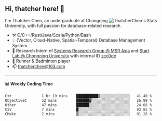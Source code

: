 ## Hi, thatcher here! :wave:

<img align="right" src="https://github-readme-stats.vercel.app/api?username=thatcherchen&title_color=333&text_color=777" alt="ThatcherChen's Stats" >

I'm Thatcher Chen, an undergraduate at Chongqing University, with full passion for database-related research.

- :hammer_and_pick:  C/C++/Rust/Java/Scala/Python/Bash
- :bulb:  {Vector, Cloud-Native, Spatial-Temporal} Database Management System
- :telescope:  Research Intern of [Systems Research Group @ MSR Asia](https://www.microsoft.com/en-us/research/group/systems-research-group-asia) and [Start Lab @ Chongqing University](https://github.com/Spatio-Temporal-Lab) with internal ID [zcc0de](https://github.com/zcc0de)
- :seedling:  Runner & Badminton player
- :mailbox: thatcherchen@163.com

---

#### :bar_chart: Weekly Coding Time

<!--START_SECTION:waka-->

```txt
C++              1 hr 19 mins    ██████████▒░░░░░░░░░░░░░░   41.40 %
ObjectiveC       52 mins         ██████▓░░░░░░░░░░░░░░░░░░   26.99 %
Other            47 mins         ██████░░░░░░░░░░░░░░░░░░░   24.66 %
CSV              7 mins          █░░░░░░░░░░░░░░░░░░░░░░░░   03.85 %
CMake            2 mins          ▒░░░░░░░░░░░░░░░░░░░░░░░░   01.26 %
```

<!--END_SECTION:waka-->
